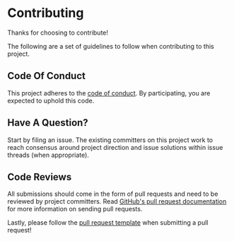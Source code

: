 # Contributing

Thanks for choosing to contribute!

The following are a set of guidelines to follow when contributing to this project.

## Code Of Conduct

This project adheres to the <COMPANY> [code of conduct](CODE_OF_CONDUCT.md). By participating,
you are expected to uphold this code.

## Have A Question?

Start by filing an issue. The existing committers on this project work to reach
consensus around project direction and issue solutions within issue threads
(when appropriate).

## Code Reviews

All submissions should come in the form of pull requests and need to be reviewed
by project committers. Read [GitHub's pull request documentation](https://help.github.com/articles/about-pull-requests/)
for more information on sending pull requests.

Lastly, please follow the [pull request template](.github/PULL_REQUEST_TEMPLATE.md) when
submitting a pull request!
